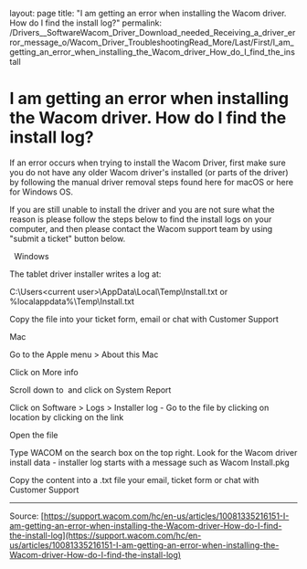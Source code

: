 layout: page
title: "I am getting an error when installing the Wacom driver. How do I find the install log?"
permalink: /Drivers__SoftwareWacom_Driver_Download_needed_Receiving_a_driver_error_message_o/Wacom_Driver_TroubleshootingRead_More/Last/First/I_am_getting_an_error_when_installing_the_Wacom_driver_How_do_I_find_the_install

# I am getting an error when installing the Wacom driver. How do I find the install log?

If an error occurs when trying to install the Wacom Driver, first make sure you do not have any older Wacom driver's installed (or parts of the driver) by following the manual driver removal steps found here for macOS or here for Windows OS.


If you are still unable to install the driver and you are not sure what the reason is please follow the steps below to find the install logs on your computer, and then please contact the Wacom support team by using "submit a ticket" button below.


 
Windows


The tablet driver installer writes a log at: 




C:\Users\<current user>\AppData\Local\Temp\Install.txt or %localappdata%\Temp\Install.txt



Copy the file into your ticket form, email or chat with Customer Support

Mac

Go to the Apple menu > About this Mac


Click on More info


Scroll down to  and click on System Report


Click on Software > Logs > Installer log - Go to the file by clicking on location by clicking on the link

Open the file

Type WACOM on the search box on the top right. Look for the Wacom driver install data - installer log starts with a message such as Wacom Install.pkg


Copy the content into a .txt file your email, ticket form or chat with Customer Support

---
Source: [https://support.wacom.com/hc/en-us/articles/10081335216151-I-am-getting-an-error-when-installing-the-Wacom-driver-How-do-I-find-the-install-log](https://support.wacom.com/hc/en-us/articles/10081335216151-I-am-getting-an-error-when-installing-the-Wacom-driver-How-do-I-find-the-install-log)
